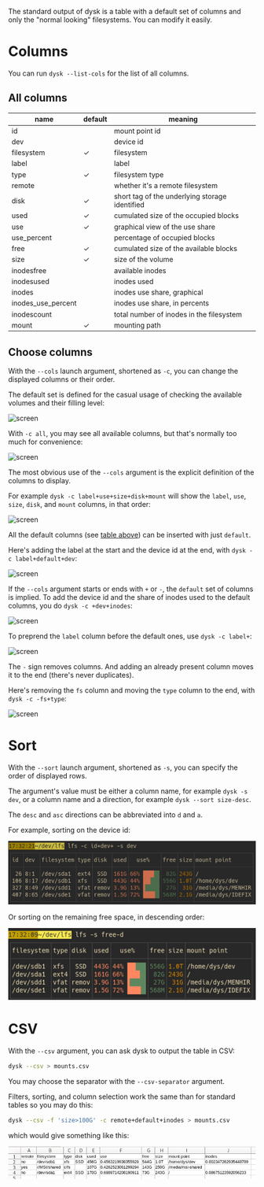 
The standard output of dysk is a table with a default set of columns and only the "normal looking" filesystems.
You can modify it easily.

# Columns

You can run `dysk --list-cols` for the list of all columns.

## All columns

name | default | meaning
-|-|-
id | | mount point id
dev | | device id
filesystem | ✓ | filesystem
label |  | label
type | ✓ | filesystem type
remote | | whether it's a remote filesystem
disk | ✓ | short tag of the underlying storage identified
used | ✓ | cumulated size of the occupied blocks
use | ✓ | graphical view of the use share
use_percent |  | percentage of occupied blocks
free | ✓ | cumulated size of the available blocks
size | ✓ | size of the volume
inodesfree |  | available inodes
inodesused |  | inodes used
inodes |  | inodes use share, graphical
inodes_use_percent |  | inodes use share, in percents
inodescount |  | total number of inodes in the filesystem
mount | ✓ | mounting path


## Choose columns

With the `--cols` launch argument, shortened as `-c`, you can change the displayed columns or their order.

The default set is defined for the casual usage of checking the available volumes and their filling level:

![screen](img/c=default.png)

With `-c all`, you may see all available columns, but that's normally too much for convenience:

![screen](img/c=all.png)

The most obvious use of the `--cols` argument is the explicit definition of the columns to display.

For example `dysk -c label+use+size+disk+mount` will show the `label`, `use`, `size`, `disk`, and `mount` columns, in that order:

![screen](img/c=label+use+size+disk+mount.png)

All the default columns (see [table above](#columns)) can be inserted with just `default`.

Here's adding the label at the start and the device id at the end, with `dysk -c label+default+dev`:

![screen](img/c=label+default+dev.png)


If the `--cols` argument starts or ends with `+` or `-`, the `default` set of columns is implied.
To add the device id and the share of inodes used to the default columns, you do `dysk -c +dev+inodes`:

![screen](img/c=+dev+inodes.png)

To preprend the `label` column before the default ones, use `dysk -c label+`:

![screen](img/c=label+.png)

The `-` sign removes columns.
And adding an already present column moves it to the end (there's never duplicates).

Here's removing the `fs` column and moving the `type` column to the end, with `dysk -c -fs+type`:

![screen](img/c=-fs+type.png)


# Sort

With the `--sort` launch argument, shortened as `-s`, you can specify the order of displayed rows.

The argument's value must be either a column name, for example `dysk -s dev`, or a column name and a direction, for example `dysk --sort size-desc`.

The `desc` and `asc` directions can be abbreviated into `d` and `a`.

For example, sorting on the device id:

![screen](img/s=dev.png)

Or sorting on the remaining free space, in descending order:

![screen](img/s=free-d.png)

# CSV

With the `--csv` argument, you can ask dysk to output the table in CSV:

```bash
dysk --csv > mounts.csv
```

You may choose the separator with the `--csv-separator` argument.

Filters, sorting, and column selection work the same than for standard tables so you may do this:

```bash
dysk --csv -f 'size>100G' -c remote+default+inodes > mounts.csv
```
which would give something like this:

![screen](img/csv.png)

